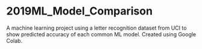 # 2019ML_Model_Comparison
A machine learning project using a letter recognition dataset from UCI to show predicted accuracy of each common ML model. Created using Google Colab.
